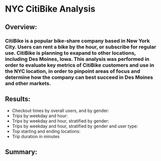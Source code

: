 # NYC CitiBike Analysis 

## Overview:
### CitiBike is  a popular bike-share company based in New York City. Users can rent a bike by the hour, or subscribe for regular use. CitiBike is planning to exapand to other locations, including Des Moines, Iowa. This analysis was performed in order to evaluate key metrics of CitiBike customers and use in the NYC location, in order to pinpoint areas of focus and determine how the company can best succeed in Des Moines and other markets. 

## Results:
* Checkout times by overall users, and by gender:
* Trips by weekday and hour: 
* Trips by weekday and hour, stratified by gender:
* Trips by weekday and hour, stratified by gender and user type:
* Top starting and ending locations:
* Trip duration in minutes

## Summary: 
###
